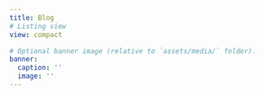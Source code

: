 ```yaml
---
title: Blog
# Listing view
view: compact

# Optional banner image (relative to `assets/media/` folder).
banner:
  caption: ''
  image: ''
---
```

